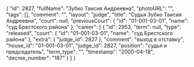 {
    "id": 2827,
    "fullName": "Зубко Таисия Андреевна",
    "photoURL": "",
    "tags": [],
    "comment": "",
    "layout": "judge",
    "title": "Судья Зубко Таисия Андреевна",
    "court": null,
    "previousCourt": {
        "id": "01-001-03-01",
        "name": "суд Брестского района"
    },
    "career": [
        {
            "id": 2953,
            "term": null,
            "type": "released",
            "court": {
                "id": "01-001-03-01",
                "name": "суд Брестского района"
            },
            "extra": {
                "judge_id": 2827
            },
            "comment": "выход в отставку",
            "house_id": "01-001-03-01",
            "judge_id": 2827,
            "position": "судья и председатель",
            "term_type": "",
            "timestamp": "2000-04-18",
            "decree_number": "187"
        }
    ]
}